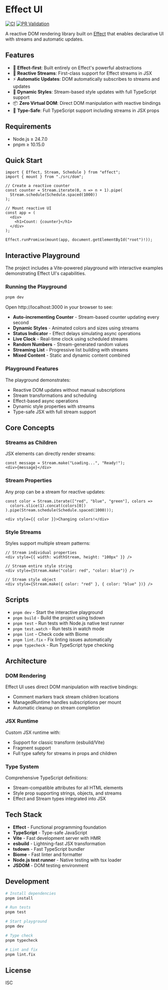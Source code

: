 # Effect UI

[![CI](https://github.com/stefvw93/effect-ui/actions/workflows/ci.yml/badge.svg)](https://github.com/stefvw93/effect-ui/actions/workflows/ci.yml)
[![PR Validation](https://github.com/stefvw93/effect-ui/actions/workflows/pr-validation.yml/badge.svg)](https://github.com/stefvw93/effect-ui/actions/workflows/pr-validation.yml)

A reactive DOM rendering library built on [Effect](https://effect.website) that enables declarative UI with streams and automatic updates.

## Features

- 🎯 **Effect-first**: Built entirely on Effect's powerful abstractions
- 🌊 **Reactive Streams**: First-class support for Effect streams in JSX
- ⚡ **Automatic Updates**: DOM automatically subscribes to streams and updates
- 🎨 **Dynamic Styles**: Stream-based style updates with full TypeScript support
- 📦 **Zero Virtual DOM**: Direct DOM manipulation with reactive bindings
- 🔧 **Type-Safe**: Full TypeScript support including streams in JSX props

## Requirements

- Node.js ≥ 24.7.0
- pnpm ≥ 10.15.0

## Quick Start

```tsx
import { Effect, Stream, Schedule } from "effect";
import { mount } from "./src/dom";

// Create a reactive counter
const counter = Stream.iterate(0, n => n + 1).pipe(
  Stream.schedule(Schedule.spaced(1000))
);

// Mount reactive UI
const app = (
  <div>
    <h1>Count: {counter}</h1>
  </div>
);

Effect.runPromise(mount(app, document.getElementById("root")!));
```

## Interactive Playground

The project includes a Vite-powered playground with interactive examples demonstrating Effect UI's capabilities.

### Running the Playground

```bash
pnpm dev
```

Open http://localhost:3000 in your browser to see:

- **Auto-incrementing Counter** - Stream-based counter updating every second
- **Dynamic Styles** - Animated colors and sizes using streams
- **Status Indicator** - Effect delays simulating async operations
- **Live Clock** - Real-time clock using scheduled streams
- **Random Numbers** - Stream-generated random values
- **Streaming List** - Progressive list building with streams
- **Mixed Content** - Static and dynamic content combined

### Playground Features

The playground demonstrates:
- Reactive DOM updates without manual subscriptions
- Stream transformations and scheduling
- Effect-based async operations
- Dynamic style properties with streams
- Type-safe JSX with full stream support

## Core Concepts

### Streams as Children

JSX elements can directly render streams:

```tsx
const message = Stream.make("Loading...", "Ready!");
<div>{message}</div>
```

### Stream Properties

Any prop can be a stream for reactive updates:

```tsx
const color = Stream.iterate(["red", "blue", "green"], colors =>
  colors.slice(1).concat(colors[0])
).pipe(Stream.schedule(Schedule.spaced(1000)));

<div style={{ color }}>Changing colors!</div>
```

### Style Streams

Styles support multiple stream patterns:

```tsx
// Stream individual properties
<div style={{ width: widthStream, height: "100px" }} />

// Stream entire style string
<div style={Stream.make("color: red", "color: blue")} />

// Stream style object
<div style={Stream.make({ color: "red" }, { color: "blue" })} />
```

## Scripts

- `pnpm dev` - Start the interactive playground
- `pnpm build` - Build the project using tsdown
- `pnpm test` - Run tests with Node.js native test runner
- `pnpm test.watch` - Run tests in watch mode
- `pnpm lint` - Check code with Biome
- `pnpm lint.fix` - Fix linting issues automatically
- `pnpm typecheck` - Run TypeScript type checking

## Architecture

### DOM Rendering

Effect UI uses direct DOM manipulation with reactive bindings:
- Comment markers track stream children locations
- ManagedRuntime handles subscriptions per mount
- Automatic cleanup on stream completion

### JSX Runtime

Custom JSX runtime with:
- Support for classic transform (esbuild/Vite)
- Fragment support
- Full type safety for streams in props and children

### Type System

Comprehensive TypeScript definitions:
- Stream-compatible attributes for all HTML elements
- Style prop supporting strings, objects, and streams
- Effect and Stream types integrated into JSX

## Tech Stack

- **Effect** - Functional programming foundation
- **TypeScript** - Type-safe JavaScript
- **Vite** - Fast development server with HMR
- **esbuild** - Lightning-fast JSX transformation
- **tsdown** - Fast TypeScript bundler
- **Biome** - Fast linter and formatter
- **Node.js test runner** - Native testing with tsx loader
- **JSDOM** - DOM testing environment

## Development

```bash
# Install dependencies
pnpm install

# Run tests
pnpm test

# Start playground
pnpm dev

# Type check
pnpm typecheck

# Lint and fix
pnpm lint.fix
```

## License

ISC